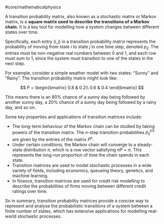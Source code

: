 #core/mathematicalphysics

A transition probability matrix, also known as a stochastic matrix or Markov matrix, is a **square matrix used to describe the transitions of a Markov chain.** It is a key tool for modelling how a system changes between different states over time.

Specifically, each entry $(i,j)$ in a transition probability matrix represents the probability of moving from state $i$ to state $j$ in one time step, denoted $p_{ij}$. The entries must be non-negative real numbers between 0 and 1, and each row must sum to 1, since the system must transition to one of the states in the next step.

For example, consider a simple weather model with two states: “Sunny” and “Rainy”. The transition probability matrix might look like:

$$
P = 
\begin{bmatrix}
0.8 & 0.2\\
0.6 & 0.4
\end{bmatrix}
$$

This means there is an 80% chance of a sunny day being followed by another sunny day, a 20% chance of a sunny day being followed by a rainy day, and so on.

Some key properties and applications of transition matrices include:

- The long-term behaviour of the Markov chain can be studied by taking powers of the transition matrix. The $n$-step transition probabilities $p_{ij}^{(n)}$ are given by the entries of the matrix $P^n$.
- Under certain conditions, the Markov chain will converge to a steady-state distribution $\pi$, which is a row vector satisfying $\pi P = \pi$. This represents the long-run proportion of time the chain spends in each state.
- Transition matrices are used to model stochastic processes in a wide variety of fields, including economics, queueing theory, genetics, and machine learning.
- In finance, transition matrices are used for credit risk modelling to describe the probabilities of firms moving between different credit ratings over time.

So in summary, transition probability matrices provide a concise way to represent and analyse the probabilistic transitions of a system between a finite number of states, which has extensive applications for modelling real-world stochastic processes.
